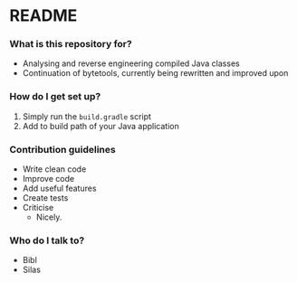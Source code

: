 # README #

### What is this repository for? ###

* Analysing and reverse engineering compiled Java classes
* Continuation of bytetools, currently being rewritten and improved upon

### How do I get set up? ###

1. Simply run the ```build.gradle``` script
2. Add to build path of your Java application

### Contribution guidelines ###

* Write clean code
* Improve code
* Add useful features
* Create tests
* Criticise
    - Nicely.

### Who do I talk to? ###

* Bibl
* Silas